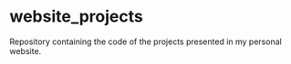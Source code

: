 # website_projects
Repository containing the code of the projects presented in my personal website. 
